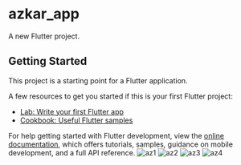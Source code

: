 # azkar_app

A new Flutter project.

## Getting Started

This project is a starting point for a Flutter application.

A few resources to get you started if this is your first Flutter project:

- [Lab: Write your first Flutter app](https://docs.flutter.dev/get-started/codelab)
- [Cookbook: Useful Flutter samples](https://docs.flutter.dev/cookbook)

For help getting started with Flutter development, view the
[online documentation](https://docs.flutter.dev/), which offers tutorials,
samples, guidance on mobile development, and a full API reference.
![az1](https://user-images.githubusercontent.com/76428053/227642520-922a8727-9634-4aad-8895-6e68529b5abe.jpg)
![az2](https://user-images.githubusercontent.com/76428053/227642691-900eee11-91ef-4300-baa3-3de34db8c117.jpg)
![az3](https://user-images.githubusercontent.com/76428053/227642698-44ff128a-481a-4745-be79-5ba9dc1644a8.jpg)
![az4](https://user-images.githubusercontent.com/76428053/227642711-ffda63dd-e1c1-40d5-a268-dfac62e8a159.jpg)

